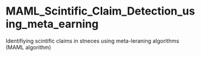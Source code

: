 # MAML_Scintific_Claim_Detection_using_meta_earning
Identifiying scintific claims in stneces using meta-leraning algorithms (MAML algorithm)
